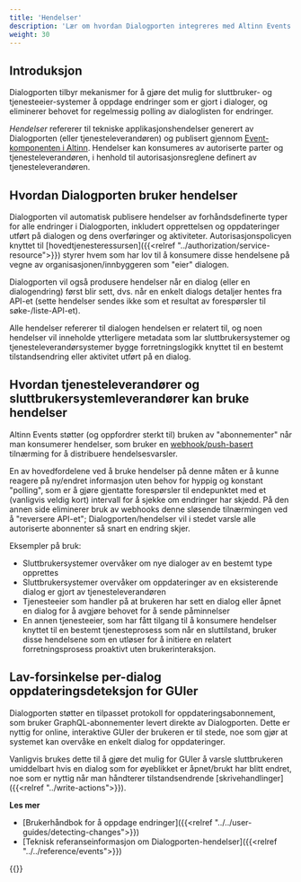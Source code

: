 ```yaml
---
title: 'Hendelser'
description: 'Lær om hvordan Dialogporten integreres med Altinn Events'
weight: 30
---
```


## Introduksjon

Dialogporten tilbyr mekanismer for å gjøre det mulig for sluttbruker- og tjenesteeier-systemer å oppdage endringer som er gjort i dialoger, og eliminerer behovet for regelmessig polling av dialoglisten for endringer.

_Hendelser_ refererer til tekniske applikasjonshendelser generert av Dialogporten (eller tjenesteleverandøren) og publisert gjennom [Event-komponenten i Altinn]("../../../events). Hendelser kan konsumeres av autoriserte parter og tjenesteleverandøren, i henhold til autorisasjonsreglene definert av tjenesteleverandøren.

## Hvordan Dialogporten bruker hendelser

Dialogporten vil automatisk publisere hendelser av forhåndsdefinerte typer for alle endringer i Dialogporten, inkludert opprettelsen og oppdateringer utført på dialogen og dens overføringer og aktiviteter. Autorisasjonspolicyen knyttet til [hovedtjenesteressursen]({{<relref "../authorization/service-resource">}}) styrer hvem som har lov til å konsumere disse hendelsene på vegne av organisasjonen/innbyggeren som "eier" dialogen.

Dialogporten vil også produsere hendelser når en dialog (eller en dialogendring) først blir sett, dvs. når en enkelt dialogs detaljer hentes fra API-et (sette hendelser sendes ikke som et resultat av forespørsler til søke-/liste-API-et).

Alle hendelser refererer til dialogen hendelsen er relatert til, og noen hendelser vil inneholde ytterligere metadata som lar sluttbrukersystemer og tjenesteleverandørsystemer bygge forretningslogikk knyttet til en bestemt tilstandsendring eller aktivitet utført på en dialog.

## Hvordan tjenesteleverandører og sluttbrukersystemleverandører kan bruke hendelser

Altinn Events støtter (og oppfordrer sterkt til) bruken av "abonnementer" når man konsumerer hendelser, som bruker en [webhook/push-basert](https://www.svix.com/resources/faq/webhooks-vs-api-polling/) tilnærming for å distribuere hendelsesvarsler.

En av hovedfordelene ved å bruke hendelser på denne måten er å kunne reagere på ny/endret informasjon uten behov for hyppig og konstant "polling", som er å gjøre gjentatte forespørsler til endepunktet med et (vanligvis veldig kort) intervall for å sjekke om endringer har skjedd. På den annen side eliminerer bruk av webhooks denne sløsende tilnærmingen ved å "reversere API-et"; Dialogporten/hendelser vil i stedet varsle alle autoriserte abonnenter så snart en endring skjer.

Eksempler på bruk:
* Sluttbrukersystemer overvåker om nye dialoger av en bestemt type opprettes
* Sluttbrukersystemer overvåker om oppdateringer av en eksisterende dialog er gjort av tjenesteleverandøren
* Tjenesteeier som handler på at brukeren har sett en dialog eller åpnet en dialog for å avgjøre behovet for å sende påminnelser
* En annen tjenesteeier, som har fått tilgang til å konsumere hendelser knyttet til en bestemt tjenesteprosess som når en sluttilstand, bruker disse hendelsene som en utløser for å initiere en relatert forretningsprosess proaktivt uten brukerinteraksjon.

## Lav-forsinkelse per-dialog oppdateringsdeteksjon for GUIer

Dialogporten støtter en tilpasset protokoll for oppdateringsabonnement, som bruker GraphQL-abonnementer levert direkte av Dialogporten. Dette er nyttig for online, interaktive GUIer der brukeren er til stede, noe som gjør at systemet kan overvåke en enkelt dialog for oppdateringer.

Vanligvis brukes dette til å gjøre det mulig for GUIer å varsle sluttbrukeren umiddelbart hvis en dialog som for øyeblikket er åpnet/brukt har blitt endret, noe som er nyttig når man håndterer tilstandsendrende [skrivehandlinger]({{<relref "../write-actions">}}).

**Les mer**
* [Brukerhåndbok for å oppdage endringer]({{<relref "../../user-guides/detecting-changes">}})
* [Teknisk referanseinformasjon om Dialogporten-hendelser]({{<relref "../../reference/events">}})

{{<children />}}
